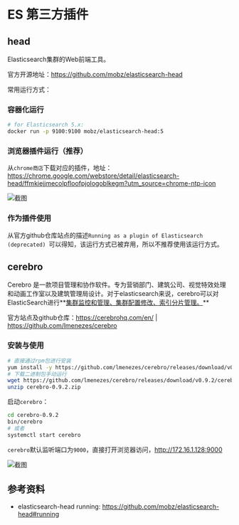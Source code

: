 # ES 第三方插件

## head

Elasticsearch集群的Web前端工具。

官方开源地址：https://github.com/mobz/elasticsearch-head

常用运行方式：

### 容器化运行

```bash
# for Elasticsearch 5.x: 
docker run -p 9100:9100 mobz/elasticsearch-head:5
```

### 浏览器插件运行（推荐）

从`chrome商店`下载对应的插件，地址： https://chrome.google.com/webstore/detail/elasticsearch-head/ffmkiejjmecolpfloofpjologoblkegm?utm_source=chrome-ntp-icon

![](https://agou-images.oss-cn-qingdao.aliyuncs.com/blog-images/elasticsearch/elasticsearch-head.png "截图")

### 作为插件使用

从官方github仓库站点的描述`Running as a plugin of Elasticsearch (deprecated) `可以得知，该运行方式已被弃用，所以不推荐使用该运行方式。

## cerebro

Cerebro 是一款项目管理和协作软件。专为营销部门、建筑公司、视觉特效处理和动画工作室以及建筑管理局设计。对于elasticsearch来说，cerebro可以对ElasticSearch进行**<u>集群监控和管理、集群配置修改、索引分片管理。</u>**

官方站点及github仓库：https://cerebrohq.com/en/ | https://github.com/lmenezes/cerebro

### 安装与使用

```bash
# 直接通过rpm包进行安装
yum install -y https://github.com/lmenezes/cerebro/releases/download/v0.9.2/cerebro-0.9.2-1.noarch.rpm
# 下载二进制包手动运行
wget https://github.com/lmenezes/cerebro/releases/download/v0.9.2/cerebro-0.9.2.zip
unzip cerebro-0.9.2.zip
```

启动`cerebro`：

```bash
cd cerebro-0.9.2
bin/cerebro
# 或者
systemctl start cerebro
```

`cerebro`默认监听端口为`9000`，直接打开浏览器访问，http://172.16.1.128:9000

![](https://agou-images.oss-cn-qingdao.aliyuncs.com/blog-images/elasticsearch/elasticsearch-cerebro.png "截图")

## 参考资料

* elasticsearch-head running: https://github.com/mobz/elasticsearch-head#running